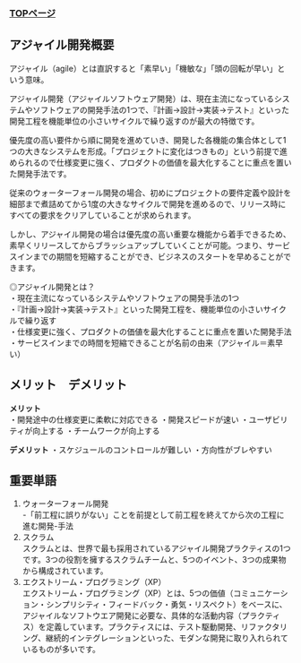 ### [TOPページ](index.md)

## アジャイル開発概要
アジャイル（agile）とは直訳すると「素早い」「機敏な」「頭の回転が早い」という意味。

アジャイル開発（アジャイルソフトウェア開発）は、現在主流になっているシステムやソフトウェアの開発手法の1つで、『計画→設計→実装→テスト』といった開発工程を機能単位の小さいサイクルで繰り返すのが最大の特徴です。

優先度の高い要件から順に開発を進めていき、開発した各機能の集合体として1つの大きなシステムを形成。「プロジェクトに変化はつきもの」という前提で進められるので仕様変更に強く、プロダクトの価値を最大化することに重点を置いた開発手法です。

従来のウォーターフォール開発の場合、初めにプロジェクトの要件定義や設計を細部まで煮詰めてから1度の大きなサイクルで開発を進めるので、リリース時にすべての要求をクリアしていることが求められます。

しかし、アジャイル開発の場合は優先度の高い重要な機能から着手できるため、素早くリリースしてからブラッシュアップしていくことが可能。つまり、サービスインまでの期間を短縮することができ、ビジネスのスタートを早めることができます。

◎アジャイル開発とは？  
・現在主流になっているシステムやソフトウェアの開発手法の1つ  
・『計画→設計→実装→テスト』といった開発工程を、機能単位の小さいサイクルで繰り返す  
・仕様変更に強く、プロダクトの価値を最大化することに重点を置いた開発手法  
・サービスインまでの時間を短縮できることが名前の由来（アジャイル＝素早い）

## メリット　デメリット
**メリット**  
・開発途中の仕様変更に柔軟に対応できる
・開発スピードが速い
・ユーザビリティが向上する
・チームワークが向上する  

**デメリット**
・スケジュールのコントロールが難しい
・方向性がブレやすい

## 重要単語
1. ウォーターフォール開発  
-「前工程に誤りがない」ことを前提として前工程を終えてから次の工程に進む開発-手法 
2. スクラム  
スクラムとは、世界で最も採用されているアジャイル開発プラクティスの1つです。3つの役割を擁するスクラムチームと、5つのイベント、3つの成果物から構成されています。
3. エクストリーム・プログラミング（XP）  
エクストリーム・プログラミング（XP）とは、5つの価値（コミュニケーション・シンプリシティ・フィードバック・勇気・リスペクト）をベースに、アジャイルなソフトウエア開発に必要な、具体的な活動内容（プラクティス）を定義しています。プラクティスには、テスト駆動開発、リファクタリング、継続的インテグレーションといった、モダンな開発に取り入れられているものが多いです。


